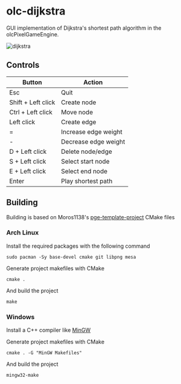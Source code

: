# olc-dijkstra

GUI implementation of Dijkstra's shortest path algorithm in the olcPixelGameEngine.

![dijkstra](https://user-images.githubusercontent.com/39678448/184523029-138e6915-8f88-4b95-a595-20350363bdbf.gif)

## Controls

| Button | Action |
| ----------- | ----------- |
| Esc | Quit |
| Shift + Left click | Create node |
| Ctrl + Left click | Move node |
| Left click | Create edge |
| = | Increase edge weight |
| - | Decrease edge weight |
| D + Left click | Delete node/edge |
| S + Left click | Select start node |
| E + Left click | Select end node |
| Enter | Play shortest path |

## Building

Building is based on Moros1138's [pge-template-project](https://github.com/Moros1138/pge-template-project) CMake files

### Arch Linux

Install the required packages with the following command

`sudo pacman -Sy base-devel cmake git libpng mesa`

Generate project makefiles with CMake

`cmake .`

And build the project

`make`

### Windows

Install a C++ compiler like [MinGW](https://sourceforge.net/projects/mingw/)

Generate project makefiles with CMake

`cmake . -G "MinGW Makefiles"`

And build the project

`mingw32-make`
